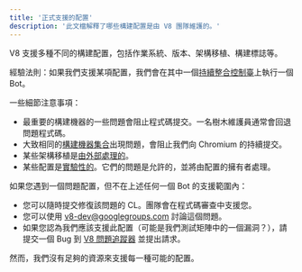 ```yaml
---
title: '正式支援的配置'
description: '此文檔解釋了哪些構建配置是由 V8 團隊維護的。'
---
```

V8 支援多種不同的構建配置，包括作業系統、版本、架構移植、構建標誌等。

經驗法則：如果我們支援某項配置，我們會在其中一個[持續整合控制臺](https://ci.chromium.org/p/v8/g/main/console)上執行一個 Bot。

一些細節注意事項：

- 最重要的構建機器的一些問題會阻止程式碼提交。一名樹木維護員通常會回退問題程式碼。
- 大致相同的[構建機器集合](https://chromium.googlesource.com/infra/infra/+/main/infra/services/lkgr_finder/config/v8_cfg.pyl)出現問題，會阻止我們向 Chromium 的持續提交。
- 某些架構移植是[由外部處理的](/docs/ports)。
- 某些配置是[實驗性的](https://ci.chromium.org/p/v8/g/experiments/console)。它們的問題是允許的，並將由配置的擁有者處理。

如果您遇到一個問題配置，但不在上述任何一個 Bot 的支援範圍內：

- 您可以隨時提交修復該問題的 CL。團隊會在程式碼審查中支援您。
- 您可以使用 v8-dev@googlegroups.com 討論這個問題。
- 如果您認為我們應該支援此配置（可能是我們測試矩陣中的一個漏洞？），請提交一個 Bug 到 [V8 問題追蹤器](https://bugs.chromium.org/p/v8/issues/entry) 並提出請求。

然而，我們沒有足夠的資源來支援每一種可能的配置。
